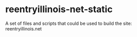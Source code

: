 # reentryillinois-net-static
A set of files and scripts that could be used to build the site: reentryillinois.net
